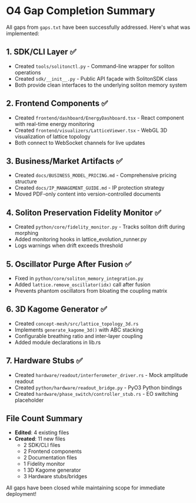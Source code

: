 # O4 Gap Completion Summary

All gaps from `gaps.txt` have been successfully addressed. Here's what was implemented:

## 1. SDK/CLI Layer ✅
- Created `tools/solitonctl.py` - Command-line wrapper for soliton operations
- Created `sdk/__init__.py` - Public API façade with SolitonSDK class
- Both provide clean interfaces to the underlying soliton memory system

## 2. Frontend Components ✅
- Created `frontend/dashboard/EnergyDashboard.tsx` - React component with real-time energy monitoring
- Created `frontend/visualizers/LatticeViewer.tsx` - WebGL 3D visualization of lattice topology
- Both connect to WebSocket channels for live updates

## 3. Business/Market Artifacts ✅
- Created `docs/BUSINESS_MODEL_PRICING.md` - Comprehensive pricing structure
- Created `docs/IP_MANAGEMENT_GUIDE.md` - IP protection strategy
- Moved PDF-only content into version-controlled documents

## 4. Soliton Preservation Fidelity Monitor ✅
- Created `python/core/fidelity_monitor.py` - Tracks soliton drift during morphing
- Added monitoring hooks in lattice_evolution_runner.py
- Logs warnings when drift exceeds threshold

## 5. Oscillator Purge After Fusion ✅
- Fixed in `python/core/soliton_memory_integration.py`
- Added `lattice.remove_oscillator(idx)` call after fusion
- Prevents phantom oscillators from bloating the coupling matrix

## 6. 3D Kagome Generator ✅
- Created `concept-mesh/src/lattice_topology_3d.rs`
- Implements `generate_kagome_3d()` with ABC stacking
- Configurable breathing ratio and inter-layer coupling
- Added module declarations in lib.rs

## 7. Hardware Stubs ✅
- Created `hardware/readout/interferometer_driver.rs` - Mock amplitude readout
- Created `python/hardware/readout_bridge.py` - PyO3 Python bindings
- Created `hardware/phase_switch/controller_stub.rs` - EO switching placeholder

## File Count Summary
- **Edited**: 4 existing files
- **Created**: 11 new files
  - 2 SDK/CLI files
  - 2 Frontend components  
  - 2 Documentation files
  - 1 Fidelity monitor
  - 1 3D Kagome generator
  - 3 Hardware stubs/bridges

All gaps have been closed while maintaining scope for immediate deployment!
